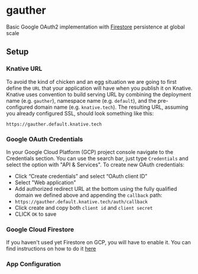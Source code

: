 # gauther

Basic Google OAuth2 implementation with [Firestore](https://cloud.google.com/firestore/) persistence at global scale

## Setup

### Knative URL

To avoid the kind of chicken and an egg situation we are going to first define the `URL` that your application will have when you publish it on Knative. Knative uses convention to build serving URL by combining the deployment name (e.g. `gauther`), namespace name (e.g. `default`), and the pre-configured domain name (e.g. `knative.tech`). The resulting URL, assuming you already configured SSL, should look something like this:

```shell
https://gauther.default.knative.tech
```

### Google OAuth Credentials

In your Google Cloud Platform (GCP) project console navigate to the Credentials section. You can use the search bar, just type `Credentials` and select the option with "API & Services". To create new OAuth credentials:

* Click “Create credentials” and select “OAuth client ID”
* Select "Web application"
* Add authorized redirect URL at the bottom using the fully qualified domain we defined above and appending the `callback` path:
 * `https://gauther.default.knative.tech/auth/callback`
* Click create and copy both `client id` and `client secret`
* CLICK `OK` to save

### Google Cloud Firestore

If you haven't used yet Firestore on GCP, you will have to enable it. You can find instructions on how to do it [here](https://firebase.google.com/docs/firestore/quickstart)

### App Configuration